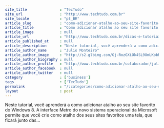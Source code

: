 ```yaml
---
site_title               : "TecTudo"
site_url                 : "http://www.techtudo.com.br"
site_locale              : "pt_BR"
article_slug             : "como-adicionar-atalho-ao-seu-site-favorito-no-windows-8"
article_title            : "Como adicionar atalho ao seu site favorito no Windows 8"
article_image            : null
article_url              : "http://www.techtudo.com.br/dicas-e-tutoriais/noticia/2012/03/como-adicionar-atalho-ao-seu-site-favorito-no-windows-8.html"
article_published_at     : null
article_description      : "Neste tutorial, você aprenderá a como adicionar atalho ao seu site favorito do Windows 8. A interface Metro do novo sistema operacional da Microsoft permite que você crie como atalho dos seus sites favoritos uma tela, que ficará junto das..."
article_author_name      : "Julio Monteiro"
article_author_image     : "http://s2.glbimg.com/Oj-RozGXiOk4SL9OnLKobMc4S3g=/30x30/s2.glbimg.com/xxmjOq-gJN7icv4zVOhYqB7AM_k=/0x0:140x140/75x75/s.glbimg.com/po/tt2/f/original/2013/01/22/foto_julio_monteiro.jpg"
article_author_biography : null
article_author_profile   : "http://www.techtudo.com.br/colaborador/julio-monteiro.html"
article_author_facebook  : null
article_author_twitter   : null
category                 : ['business']
tags                     : ['TecTudo']
permalink                : "/:categories/como-adicionar-atalho-ao-seu-site-favorito-no-windows-8/"
layout                   : post
---
```


Neste tutorial, você aprenderá a como adicionar atalho ao seu site favorito do Windows 8. A interface Metro do novo sistema operacional da Microsoft permite que você crie como atalho dos seus sites favoritos uma tela, que ficará junto das...

